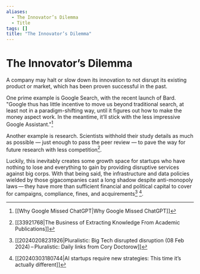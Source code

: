 ```yaml
---
aliases:
  - The Innovator’s Dilemma
  - Title
tags: []
title: "The Innovator’s Dilemma"
---
```


# The Innovator’s Dilemma

A company may halt or slow down its innovation to not disrupt its existing product or market, which has been proven successful in the past.

One prime example is Google Search, with the recent launch of Bard. "Google thus has little incentive to move us beyond traditional search, at least not in a paradigm-shifting way, until it figures out how to make the money aspect work. In the meantime, it’ll stick with the less impressive Google Assistant."[^1]

Another example is research. Scientists withhold their study details as much as possible — just enough to pass the peer review — to pave the way for future research with less competition[^2].

Luckily, this inevitably creates some growth space for startups who have nothing to lose and everything to gain by providing disruptive services against big corps. With that being said, the infrastructure and data policies wielded by those gigacompanies cast a long shadow despite anti-monopoly laws — they have more than sufficient financial and political capital to cover for campaigns, compliance, fines, and acquirements[^3] [^4].

[^1]: [[Why Google Missed ChatGPT|Why Google Missed ChatGPT]]
[^2]: [[33921768|The Business of Extracting Knowledge From Academic Publications]]
[^3]: [[20240208231926|Pluralistic: Big Tech disrupted disruption (08 Feb 2024) – Pluralistic: Daily links from Cory Doctorow]]
[^4]: [[20240303180744|AI startups require new strategies: This time it’s actually different]]